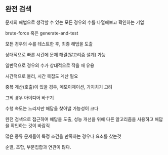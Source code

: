 ## 완전 검색

문제의 해법으로 생각할 수 있는 모든 경우의 수를 나열해보고 확인하는 기업

brute-force 혹은 generate-and-test

모든 경우의 수를 테스트한 후, 최종 해법을 도출

상대적으로 빠른 시간에 문제 해결(알고리즘 설계) 가능

일반적으로 경우의 수가 상대적으로 작을 때 유용

시간적으로 불리, 시간 복잡도 계산 필요

중복 계산(호출)이 있을 경우, 메모이제이션, 가지치기 고려

그외 경우 아이디어 바꾸기



수행 속도는 느리지만 해답을 찾아낼 가능성이 크다

완전 검색으로 접근하여 해답을 도출, 성능 개선을 위해 다른 알고리즘을 사용하고 해답을 확인하는 것이 바람직



많은 종류 문제들이 특정 조건을 만족하는 경우나 요소를 찾는것

순열, 조합, 부분집합과 연관이 많다.